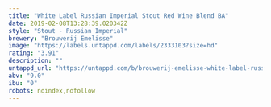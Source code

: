 ```yaml
---
title: "White Label Russian Imperial Stout Red Wine Blend BA"
date: 2019-02-08T13:28:39.020342Z
style: "Stout - Russian Imperial"
brewery: "Brouwerij Emelisse"
image: "https://labels.untappd.com/labels/2333103?size=hd"
rating: "3.91"
description: ""
untappd_url: "https://untappd.com/b/brouwerij-emelisse-white-label-russian-imperial-stout-red-wine-blend-ba/2333103"
abv: "9.0"
ibu: "0"
robots: noindex,nofollow
---
```

